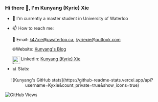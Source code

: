 ### Hi there 👋, I'm Kunyang (Kyrie) Xie

- 🏫 I'm currently a master student in University of Waterloo

- 📫 How to reach me:

  📨 Email: k47xie@uwaterloo.ca, kyriexie@outlook.com

  🌐Website: [Kunyang's Blog](https://kyxie.github.io/en/)

  <img align="left" alt="LinkedIn" width="25px" src="https://img.icons8.com/color/50/000000/linkedin.png"/> LinkedIn: [Kunyang (Kyrie) Xie](https://www.linkedin.com/in/kunyang-kyrie-xie-557270194/)

- 📊 Stats:
<center>
![Kunyang's GitHub stats](https://github-readme-stats.vercel.app/api?username=Kyxie&count_private=true&show_icons=true)
</center>

<!-- [![Kunyang's wakatime stats](https://github-readme-stats.vercel.app/api/wakatime?username=Kyxie&hide=CMake,other,git%20config,XML,JSON,Markdown,Bash,MATLAB,TOML,YAML)](https://github.com/anuraghazra/github-readme-stats) -->

<!-- [![Kunyang's most used languages](https://github-readme-stats.vercel.app/api/top-langs/?username=Kyxie&hide=VHDL,Makefile,Coq,SystemVerilog,CMake,Pascal,Objective-C&layout=compact)](https://github.com/anuraghazra/github-readme-stats) -->

![GitHub Views](https://komarev.com/ghpvc/?username=Kyxie&style=flat&color=brightgreen&label=VIEWS)
